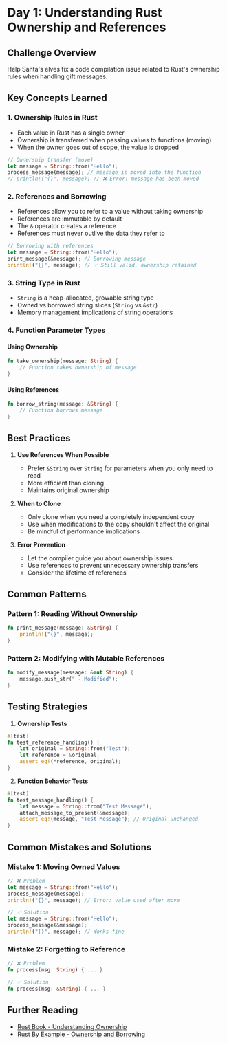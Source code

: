 # Day 1: Understanding Rust Ownership and References

## Challenge Overview
Help Santa's elves fix a code compilation issue related to Rust's ownership rules when handling gift messages.

## Key Concepts Learned

### 1. Ownership Rules in Rust
- Each value in Rust has a single owner
- Ownership is transferred when passing values to functions (moving)
- When the owner goes out of scope, the value is dropped

```rust
// Ownership transfer (move)
let message = String::from("Hello");
process_message(message); // message is moved into the function
// println!("{}", message); // ❌ Error: message has been moved
```

### 2. References and Borrowing
- References allow you to refer to a value without taking ownership
- References are immutable by default
- The `&` operator creates a reference
- References must never outlive the data they refer to

```rust
// Borrowing with references
let message = String::from("Hello");
print_message(&message); // Borrowing message
println!("{}", message); // ✅ Still valid, ownership retained
```

### 3. String Type in Rust
- `String` is a heap-allocated, growable string type
- Owned vs borrowed string slices (`String` vs `&str`)
- Memory management implications of string operations

### 4. Function Parameter Types
#### Using Ownership
```rust
fn take_ownership(message: String) {
    // Function takes ownership of message
}
```

#### Using References
```rust
fn borrow_string(message: &String) {
    // Function borrows message
}
```

## Best Practices

1. **Use References When Possible**
    - Prefer `&String` over `String` for parameters when you only need to read
    - More efficient than cloning
    - Maintains original ownership

2. **When to Clone**
    - Only clone when you need a completely independent copy
    - Use when modifications to the copy shouldn't affect the original
    - Be mindful of performance implications

3. **Error Prevention**
    - Let the compiler guide you about ownership issues
    - Use references to prevent unnecessary ownership transfers
    - Consider the lifetime of references

## Common Patterns

### Pattern 1: Reading Without Ownership
```rust
fn print_message(message: &String) {
    println!("{}", message);
}
```

### Pattern 2: Modifying with Mutable References
```rust
fn modify_message(message: &mut String) {
    message.push_str(" - Modified");
}
```

## Testing Strategies

1. **Ownership Tests**
```rust
#[test]
fn test_reference_handling() {
    let original = String::from("Test");
    let reference = &original;
    assert_eq!(*reference, original);
}
```

2. **Function Behavior Tests**
```rust
#[test]
fn test_message_handling() {
    let message = String::from("Test Message");
    attach_message_to_present(&message);
    assert_eq!(message, "Test Message"); // Original unchanged
}
```

## Common Mistakes and Solutions

### Mistake 1: Moving Owned Values
```rust
// ❌ Problem
let message = String::from("Hello");
process_message(message);
println!("{}", message); // Error: value used after move

// ✅ Solution
let message = String::from("Hello");
process_message(&message);
println!("{}", message); // Works fine
```

### Mistake 2: Forgetting to Reference
```rust
// ❌ Problem
fn process(msg: String) { ... }

// ✅ Solution
fn process(msg: &String) { ... }
```

## Further Reading
- [Rust Book - Understanding Ownership](https://doc.rust-lang.org/book/ch04-00-understanding-ownership.html)
- [Rust By Example - Ownership and Borrowing](https://doc.rust-lang.org/rust-by-example/scope/move.html)